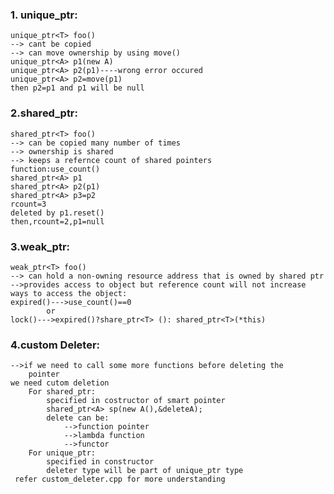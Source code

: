 ### 1. unique_ptr:
    unique_ptr<T> foo() 
    --> cant be copied
    --> can move ownership by using move()
    unique_ptr<A> p1(new A)
    unique_ptr<A> p2(p1)----wrong error occured
    unique_ptr<A> p2=move(p1)
    then p2=p1 and p1 will be null
### 2.shared_ptr:
    shared_ptr<T> foo()
    --> can be copied many number of times 
    --> ownership is shared
    --> keeps a refernce count of shared pointers
    function:use_count()
    shared_ptr<A> p1
    shared_ptr<A> p2(p1)
    shared_ptr<A> p3=p2
    rcount=3
    deleted by p1.reset()
    then,rcount=2,p1=null
### 3.weak_ptr:
    weak_ptr<T> foo()
    --> can hold a non-owning resource address that is owned by shared ptr
    -->provides access to object but reference count will not increase
    ways to access the object:
    expired()--->use_count()==0
            or
    lock()--->expired()?share_ptr<T> (): shared_ptr<T>(*this)
### 4.custom Deleter:
    -->if we need to call some more functions before deleting the 
        pointer
    we need cutom deletion
        For shared_ptr:
            specified in costructor of smart pointer
            shared_ptr<A> sp(new A(),&deleteA);
            delete can be:
                -->function pointer 
                -->lambda function
                -->functor
        For unique_ptr:
            specified in constructor
            deleter type will be part of unique_ptr type
     refer custom_deleter.cpp for more understanding

